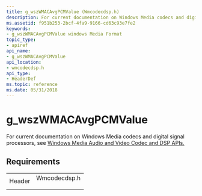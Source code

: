```yaml
---
title: g_wszWMACAvgPCMValue (Wmcodecdsp.h)
description: For current documentation on Windows Media codecs and digital signal processors, see Windows Media Audio and Video Codec and DSP APIs.
ms.assetid: f951b253-2bcf-4fa9-9166-cd63c93e7fe2
keywords:
- g_wszWMACAvgPCMValue windows Media Format
topic_type:
- apiref
api_name:
- g_wszWMACAvgPCMValue
api_location:
- wmcodecdsp.h
api_type:
- HeaderDef
ms.topic: reference
ms.date: 05/31/2018
---
```


# g\_wszWMACAvgPCMValue

For current documentation on Windows Media codecs and digital signal processors, see [Windows Media Audio and Video Codec and DSP APIs.](/previous-versions//dd464626(v=vs.85))

## Requirements



|                   |                                                                                         |
|-------------------|-----------------------------------------------------------------------------------------|
| Header<br/> | <dl> <dt>Wmcodecdsp.h</dt> </dl> |



 


